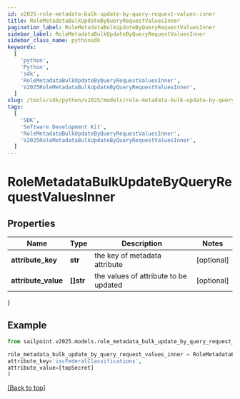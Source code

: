 ```yaml
---
id: v2025-role-metadata-bulk-update-by-query-request-values-inner
title: RoleMetadataBulkUpdateByQueryRequestValuesInner
pagination_label: RoleMetadataBulkUpdateByQueryRequestValuesInner
sidebar_label: RoleMetadataBulkUpdateByQueryRequestValuesInner
sidebar_class_name: pythonsdk
keywords:
  [
    'python',
    'Python',
    'sdk',
    'RoleMetadataBulkUpdateByQueryRequestValuesInner',
    'V2025RoleMetadataBulkUpdateByQueryRequestValuesInner',
  ]
slug: /tools/sdk/python/v2025/models/role-metadata-bulk-update-by-query-request-values-inner
tags:
  [
    'SDK',
    'Software Development Kit',
    'RoleMetadataBulkUpdateByQueryRequestValuesInner',
    'V2025RoleMetadataBulkUpdateByQueryRequestValuesInner',
  ]
---
```


# RoleMetadataBulkUpdateByQueryRequestValuesInner

## Properties

| Name | Type | Description | Notes |
| --- | --- | --- | --- |
| **attribute_key** | **str** | the key of metadata attribute | [optional] |
| **attribute_value** | **[]str** | the values of attribute to be updated | [optional] |

}

## Example

```python
from sailpoint.v2025.models.role_metadata_bulk_update_by_query_request_values_inner import RoleMetadataBulkUpdateByQueryRequestValuesInner

role_metadata_bulk_update_by_query_request_values_inner = RoleMetadataBulkUpdateByQueryRequestValuesInner(
attribute_key='iscFederalClassifications',
attribute_value=[topSecret]
)

```

[[Back to top]](#)

